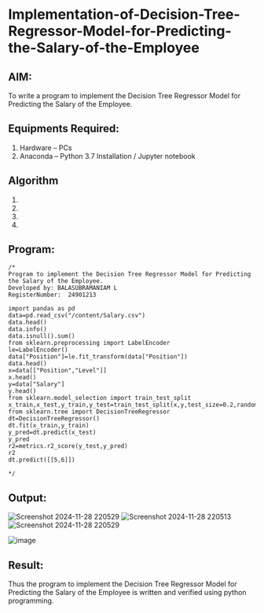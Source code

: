 # Implementation-of-Decision-Tree-Regressor-Model-for-Predicting-the-Salary-of-the-Employee

## AIM:
To write a program to implement the Decision Tree Regressor Model for Predicting the Salary of the Employee.

## Equipments Required:
1. Hardware – PCs
2. Anaconda – Python 3.7 Installation / Jupyter notebook

## Algorithm
1. 
2. 
3. 
4. 

## Program:
```
/*
Program to implement the Decision Tree Regressor Model for Predicting the Salary of the Employee.
Developed by: BALASUBRAMANIAM L
RegisterNumber:  24901213

import pandas as pd
data=pd.read_csv("/content/Salary.csv")
data.head()
data.info()
data.isnull().sum()
from sklearn.preprocessing import LabelEncoder
le=LabelEncoder()
data["Position"]=le.fit_transform(data["Position"])
data.head()
x=data[["Position","Level"]]
x.head()
y=data["Salary"]
y.head()
from sklearn.model_selection import train_test_split
x_train,x_test,y_train,y_test=train_test_split(x,y,test_size=0.2,random_state=2)
from sklearn.tree import DecisionTreeRegressor
dt=DecisionTreeRegressor()
dt.fit(x_train,y_train)
y_pred=dt.predict(x_test)
y_pred
r2=metrics.r2_score(y_test,y_pred)
r2
dt.predict([[5,6]])

*/
```

## Output:

![Screenshot 2024-11-28 220529](https://github.com/user-attachments/assets/4b7632a0-0623-4ddf-bd42-3a1510ca16bf)
![Screenshot 2024-11-28 220513](https://github.com/user-attachments/assets/ad97fce3-47a3-4e85-8fb2-9bef456efe49)
![Screenshot 2024-11-28 220529](https://github.com/user-attachments/assets/1921087c-f4f8-49ce-8ed5-f75bd9bdb33d)


![image](https://github.com/user-attachments/assets/a9251b78-4cbe-44cc-8710-8c0b596f3e4c)



## Result:
Thus the program to implement the Decision Tree Regressor Model for Predicting the Salary of the Employee is written and verified using python programming.
